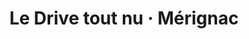 ---
title: "Le Drive tout nu · Mérignac"
url: /merignac/le-drive-tout-nu-merignac/
shop: commodité
---